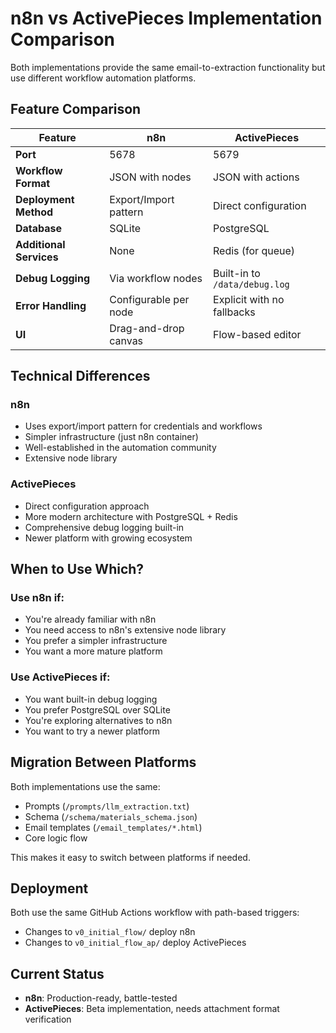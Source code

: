 # n8n vs ActivePieces Implementation Comparison

Both implementations provide the same email-to-extraction functionality but use different workflow automation platforms.

## Feature Comparison

| Feature | n8n | ActivePieces |
|---------|-----|--------------|
| **Port** | 5678 | 5679 |
| **Workflow Format** | JSON with nodes | JSON with actions |
| **Deployment Method** | Export/Import pattern | Direct configuration |
| **Database** | SQLite | PostgreSQL |
| **Additional Services** | None | Redis (for queue) |
| **Debug Logging** | Via workflow nodes | Built-in to `/data/debug.log` |
| **Error Handling** | Configurable per node | Explicit with no fallbacks |
| **UI** | Drag-and-drop canvas | Flow-based editor |

## Technical Differences

### n8n
- Uses export/import pattern for credentials and workflows
- Simpler infrastructure (just n8n container)
- Well-established in the automation community
- Extensive node library

### ActivePieces
- Direct configuration approach
- More modern architecture with PostgreSQL + Redis
- Comprehensive debug logging built-in
- Newer platform with growing ecosystem

## When to Use Which?

### Use n8n if:
- You're already familiar with n8n
- You need access to n8n's extensive node library
- You prefer a simpler infrastructure
- You want a more mature platform

### Use ActivePieces if:
- You want built-in debug logging
- You prefer PostgreSQL over SQLite
- You're exploring alternatives to n8n
- You want to try a newer platform

## Migration Between Platforms

Both implementations use the same:
- Prompts (`/prompts/llm_extraction.txt`)
- Schema (`/schema/materials_schema.json`)
- Email templates (`/email_templates/*.html`)
- Core logic flow

This makes it easy to switch between platforms if needed.

## Deployment

Both use the same GitHub Actions workflow with path-based triggers:
- Changes to `v0_initial_flow/` deploy n8n
- Changes to `v0_initial_flow_ap/` deploy ActivePieces

## Current Status

- **n8n**: Production-ready, battle-tested
- **ActivePieces**: Beta implementation, needs attachment format verification
